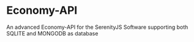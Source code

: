 # Economy-API
An advanced Economy-API for the SerenityJS Software supporting both SQLITE and MONGODB as database

